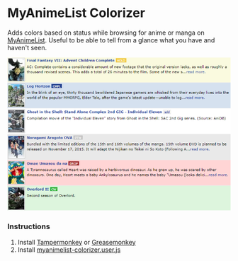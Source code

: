 # MyAnimeList Colorizer

Adds colors based on status while browsing for anime or manga on [MyAnimeList](https://myanimelist.net/). Useful to be able to tell from a glance what you have and haven't seen. 

![Example](example.png)

### Instructions

1) Install [Tampermonkey](http://tampermonkey.net/) or [Greasemonkey](https://addons.mozilla.org/en-US/firefox/addon/greasemonkey/)
2) Install [myanimelist-colorizer.user.js](https://github.com/davidluzgouveia/myanimelist-colorizer/raw/master/myanimelist-colorizer.user.js)

